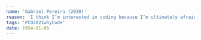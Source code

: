 ```yaml
---
name: 'Gabriel Pereira (2020)'
reason: 'I think I’m interested in coding because I’m ultimately afraid of it. It is undeniable what it can do, how it can build worlds, break things, and change realities on a large scale. That potential is there, and I (as anyone), am accountable to it, and to building it into something that supports and advances human rights, and social/economic justice'
tags: 'PCD2021whyCode'
date: 1954-01-05
---
```


